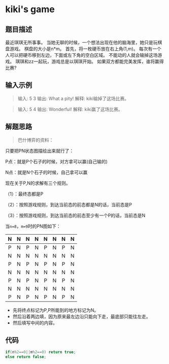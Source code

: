 # kiki's game

## 题目描述

最近琪琪无所事事。 当她无聊的时候，一个想法出现在他的脑海里，她只是玩棋盘游戏。 棋盘的大小是n*m。 首先，将一枚硬币放在右上角(1,m)。 每次有一个人可以把硬币移到左边，下面或左下角的空白区域。 不能动的人就会输掉这场游戏。 琪琪和zz一起玩，游戏总是以琪琪开始。 如果双方都能完美发挥，谁将赢得比赛?  

## 输入示例

> 输入: 5 3
> 输出: What a pity!
> 解释: kiki输掉了这场比赛。

> 输入:  5 4
> 输出: Wonderful!
> 解释: kiki赢了这场比赛。

## 解题思路

> 巴什博弈的资料：

只要把PN状态图描绘出来就行了：

P点：就是P个石子的时候，对方拿可以赢(自己输的)

N点：就是N个石子的时候，自己拿可以赢

现在关于P,N的求解有三个规则。

（1）：最终态都是P

（2）：按照游戏规则，到达当前态的前态都是N的话，当前态是P

（3）：按照游戏规则，到达当前态的前态至少有一个P的话，当前态是N

当`n=8`，`m=9`时的PN图如下：

|  N   |  N   |  N   |  N   |  N   |  N   |  N   |  N   |
| :--: | :--: | :--: | :--: | :--: | :--: | :--: | :--: |
|  P   |  N   |  P   |  N   |  P   |  N   |  P   |  N   |
|  N   |  N   |  N   |  N   |  N   |  N   |  N   |  N   |
|  P   |  N   |  P   |  N   |  P   |  N   |  P   |  N   |
|  N   |  N   |  N   |  N   |  N   |  N   |  N   |  N   |
|  P   |  N   |  P   |  N   |  P   |  N   |  P   |  N   |
|  N   |  N   |  N   |  N   |  N   |  N   |  N   |  N   |
|  P   |  N   |  P   |  N   |  P   |  N   |  P   |  N   |

* 先将终点标记为P,P所能到的地方标记为N。
* 然后沿着两边填，因为原来最左边沿只能向下走，最底部只能往左走。
* 然后填写中间的内容。

## 代码

```java
if(n%2==0||m%2==0) return true;
else return false;
```

